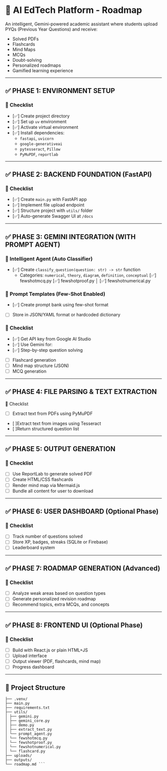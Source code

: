# 🧭 AI EdTech Platform - Roadmap

An intelligent, Gemini-powered academic assistant where students upload PYQs (Previous Year Questions) and receive:
- Solved PDFs
- Flashcards
- Mind Maps
- MCQs
- Doubt-solving
- Personalized roadmaps
- Gamified learning experience

---

## ✅ PHASE 1: ENVIRONMENT SETUP

### 📌 Checklist
- [✅] Create project directory
- [✅] Set up `uv` environment
- [✅] Activate virtual environment
- [✅] Install dependencies:
  - `fastapi`, `uvicorn`
  - `google-generativeai`
  - `pytesseract`, `Pillow`
  - `PyMuPDF`, `reportlab`

---

## ✅ PHASE 2: BACKEND FOUNDATION (FastAPI)

### 📌 Checklist
- [✅] Create `main.py` with FastAPI app
- [✅] Implement file upload endpoint
- [✅] Structure project with `utils/` folder
- [✅] Auto-generate Swagger UI at `/docs`

---

## ✅ PHASE 3: GEMINI INTEGRATION (WITH PROMPT AGENT)

### 🧠 Intelligent Agent (Auto Classifier)
- [✅] Create `classify_question(question: str) -> str` function
  - Categories: `numerical`, `theory`, `diagram`, `definition`, `conceptual`
  [✅] fewshotmcq.py
  [✅] fewshotproof.py
│ [✅] fewshotnumerical.py

### 🔮 Prompt Templates (Few-Shot Enabled)
- [✅] Create prompt bank using few-shot format
- [ ] Store in JSON/YAML format or hardcoded dictionary

### 📌 Checklist
- [✅] Get API key from Google AI Studio
- [✅] Use Gemini for:
- [✅] Step-by-step question solving
- [ ] Flashcard generation
- [ ] Mind map structure (JSON)
- [ ] MCQ generation

---

## ✅ PHASE 4: FILE PARSING & TEXT EXTRACTION
📌 Checklist
- [ ] Extract text from PDFs using PyMuPDF
- [ ]Extract text from images using Tesseract
- [ ]Return structured question list

---

## ✅ PHASE 5: OUTPUT GENERATION

### 📌 Checklist
- [ ] Use ReportLab to generate solved PDF
- [ ] Create HTML/CSS flashcards
- [ ] Render mind map via Mermaid.js
- [ ] Bundle all content for user to download

---

## ✅ PHASE 6: USER DASHBOARD (Optional Phase)

### 📌 Checklist
- [ ] Track number of questions solved
- [ ] Store XP, badges, streaks (SQLite or Firebase)
- [ ] Leaderboard system

---

## ✅ PHASE 7: ROADMAP GENERATION (Advanced)

### 📌 Checklist
- [ ] Analyze weak areas based on question types
- [ ] Generate personalized revision roadmap
- [ ] Recommend topics, extra MCQs, and concepts

---

## ✅ PHASE 8: FRONTEND UI (Optional Phase)

### 📌 Checklist
- [ ] Build with React.js or plain HTML+JS
- [ ] Upload interface
- [ ] Output viewer (PDF, flashcards, mind map)
- [ ] Progress dashboard

---

## 🧩 Project Structure

``` ai-edtech-platform/
├── .venv/
├── main.py
├── requirements.txt
├── utils/
│ ├── gemini.py
│ ├── gemini_core.py
│ ├── demo.py
│ ├── extract_text.py
│ └── prompt_agent.py
│ └── fewshotmcq.py
│ └── fewshotproof.py
│ └── fewshotnumerical.py
│ └── flashcard.py
├── uploads/
├── outputs/
└── roadmap.md ```